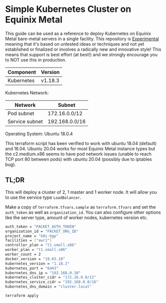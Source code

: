 Simple Kubernetes Cluster on Equinix Metal
===========================

This guide can be used as a reference to deploy Kubernetes on Equinix Metal bare-metal servers in a single facility.  This repository is [Experimental](https://github.com/packethost/standards/blob/master/experimental-statement.md) meaning that it's based on untested ideas or techniques and not yet established or finalized or involves a radically new and innovative style! This means that support is best effort (at best!) and we strongly encourage you to NOT use this in production.

| Component  | Version |
| ---------- | ------- |
| Kubernetes | v1.18.3 |

Kubernetes Network:

| Network                  | Subnet           |
| ------------------------ | ---------------- |
| Pod subnet               | 172.16.0.0/12    |
| Service subnet           | 192.168.0.0/16   |

Operating System: Ubuntu 18.0.4

This terraform script has been verified to work with ubuntu 18.04 (default) and 16.04. Ubuntu 20.04 works for most Equinix Metal instance types but the c2.medium.x86 seems to have pod network issues (unable to reach TCP port 80 between pods) with ubuntu 20.04 (possibly due to iptables bug).

TL;DR
----

This will deploy a cluster of 2, 1 master and 1 worker node. It will allow you to use the service type `LoadBalancer`.

Make a copy of `terraform.tfvars.sample` as `terraform.tfvars`  and set the `auth_token` as well as `organization_id`. You can also configure other options like the server type, amount of worker nodes, kubernetes version etc.

```sh
auth_token = "PACKET_AUTH_TOKEN"
organization_id = "PACKET_ORG_ID"
project_name = "k8s-bgp"
facilities = ["ewr1"]
controller_plan = "t1.small.x86"
worker_plan = "t1.small.x86"
worker_count = 2
docker_version = "19.03.10"
kubernetes_version = "1.18.3"
kubernetes_port = "6443"
kubernetes_dns_ip = "192.168.0.10"
kubernetes_cluster_cidr = "172.16.0.0/12"
kubernetes_service_cidr = "192.168.0.0/16"
kubernetes_dns_domain = "cluster.local"
```

```sh
terraform apply
```

